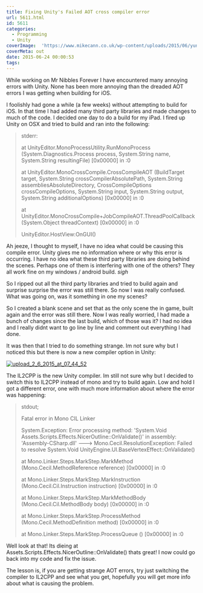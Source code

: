 ```yaml
---
title: Fixing Unity's Failed AOT cross compiler error
url: 5611.html
id: 5611
categories:
  - Programming
  - Unity
coverImage:  'https://www.mikecann.co.uk/wp-content/uploads/2015/06/yuno.jpg'
coverMeta: out
date: 2015-06-24 00:00:53
tags:
---
```


While working on Mr Nibbles Forever I have encountered many annoying errors with Unity. None has been more annoying than the dreaded AOT errors I was getting when building for iOS.

<!-- more -->

I foolishly had gone a while (a few weeks) without attempting to build for iOS. In that time I had added many third party libraries and made changes to much of the code. I decided one day to do a build for my iPad. I fired up Unity on OSX and tried to build and ran into the following:

> stderr:
>
> at UnityEditor.MonoProcessUtility.RunMonoProcess (System.Diagnostics.Process process, System.String name, System.String resultingFile) [0x00000] in <filename unknown>:0
>
> at UnityEditor.MonoCrossCompile.CrossCompileAOT (BuildTarget target, System.String crossCompilerAbsolutePath, System.String assembliesAbsoluteDirectory, CrossCompileOptions crossCompileOptions, System.String input, System.String output, System.String additionalOptions) [0x00000] in <filename unknown>:0
>
> at UnityEditor.MonoCrossCompile+JobCompileAOT.ThreadPoolCallback (System.Object threadContext) [0x00000] in <filename unknown>:0
>
> UnityEditor.HostView:OnGUI()

Ah jeeze, I thought to myself, I have no idea what could be causing this compile error. Unity gives me no information where or why this error is occurring. I have no idea what these third party libraries are doing behind the scenes. Perhaps one of them is interfering with one of the others? They all work fine on my windows / android build. _sigh_

So I ripped out all the third party libraries and tried to build again and surprise surprise the error was still there. So now I was really confused. What was going on, was it something in one my scenes?

So I created a blank scene and set that as the only scene the in game, built again and the error was still there. Now I was really worried, I had made a bunch of changes since the last build, which of those was it? I had no idea and I really didnt want to go line by line and comment out everything I had done.

It was then that I tried to do something strange. Im not sure why but I noticed this but there is now a new compiler option in Unity:

[![upload_2_6_2015_at_07_44_52](https://www.mikecann.co.uk/wp-content/uploads/2015/06/upload_2_6_2015_at_07_44_52.png)](https://www.mikecann.co.uk/wp-content/uploads/2015/06/upload_2_6_2015_at_07_44_52.png)

The IL2CPP is the new Unity compiler. Im still not sure why but I decided to switch this to IL2CPP instead of mono and try to build again. Low and hold I got a different error, one with much more information about where the error was happening:

> stdout;
>
> Fatal error in Mono CIL Linker
>
> System.Exception: Error processing method: 'System.Void Assets.Scripts.Effects.NicerOutline::OnValidate()' in assembly: 'Assembly-CSharp.dll' ---> Mono.Cecil.ResolutionException: Failed to resolve System.Void UnityEngine.UI.BaseVertexEffect::OnValidate()
>
> at Mono.Linker.Steps.MarkStep.MarkMethod (Mono.Cecil.MethodReference reference) [0x00000] in <filename unknown>:0
>
> at Mono.Linker.Steps.MarkStep.MarkInstruction (Mono.Cecil.Cil.Instruction instruction) [0x00000] in <filename unknown>:0
>
> at Mono.Linker.Steps.MarkStep.MarkMethodBody (Mono.Cecil.Cil.MethodBody body) [0x00000] in <filename unknown>:0
>
> at Mono.Linker.Steps.MarkStep.ProcessMethod (Mono.Cecil.MethodDefinition method) [0x00000] in <filename unknown>:0
>
> at Mono.Linker.Steps.MarkStep.ProcessQueue () [0x00000] in <filename unknown>:0

Well look at that! Its dieing at Assets.Scripts.Effects.NicerOutline::OnValidate() thats great! I now could go back into my code and fix the issue.

The lesson is, if you are getting strange AOT errors, try just switching the compiler to IL2CPP and see what you get, hopefully you will get more info about what is causing the problem.
